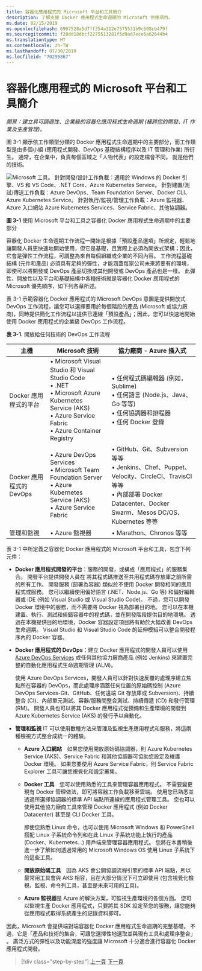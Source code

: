 ```yaml
---
title: 容器化應用程式的 Microsoft 平台和工具簡介
description: 了解支援 Docker 應用程式生命週期的 Microsoft 供應項目。
ms.date: 02/15/2019
ms.openlocfilehash: 6907528a5d7ff354a312e7575531b9c608cb479f
ms.sourcegitcommit: f20dd18dbcf2275513281f5d9ad7ece6a62644b4
ms.translationtype: HT
ms.contentlocale: zh-TW
ms.lasthandoff: 07/30/2019
ms.locfileid: "70295867"
---
```

# <a name="introduction-to-the-microsoft-platform-andtools-for-containerized-apps"></a>容器化應用程式的 Microsoft 平台和工具簡介

*願景：建立具可調適性、企業級的容器化應用程式生命週期 (橫跨您的開發、IT 作業及生產管理)。*

圖 3-1 顯示依工作類型分類的 Docker 應用程式生命週期中的主要部分，而工作類型是由多個小組 (應用程式開發、DevOps 基礎結構程序以及 IT 管理和作業) 所衍生。 通常，在企業中，負責每個區域之「人物代表」的設定檔會不同。 就是他們的技術。

![Microsoft 工具。 針對開發/設計工作負載：適用於 Windows 的 Docker 引擎、VS 和 VS Code、.NET Core、Azure Kubernetes Service。 針對建置/測試/傳送工作負載：Azure DevOps、Team Foundation Server、Docker CLI、Azure Kubernetes Service。 針對執行/監視/管理工作負載：Azure 監視器、Azure 入口網站 Azure Kubernetes Services、Service Fabric、其他協調器。](./media/image1.png)

**圖 3-1** 使用 Microsoft 平台和工具之容器化 Docker 應用程式生命週期中的主要部分

容器化 Docker 生命週期工作流程一開始是根據「預設產品選項」所規定，輕鬆地讓開發人員更快速地開始使用，但它是基礎，且實際上必須為開放式架構；因此，它會是彈性工作流程，可調整為來自每個組織或企業的不同內容。 工作流程基礎結構 (元件和產品) 必須具有足夠的彈性，才能涵蓋每家公司未來將要有的環境，即使可以將開發或 DevOps 產品切換成其他開發或 DevOps 產品也是一樣。 此彈性、開放性以及平台和基礎結構中各種技術就是容器化 Docker 應用程式的 Microsoft 優先順序，如下列各章所述。

表 3-1 示範容器化 Docker 應用程式的 Microsoft DevOps 意圖是提供開放式 DevOps 工作流程，讓您可以選擇要用於每個階段的產品 (Microsoft 或協力廠商)，同時提供簡化工作流程以提供已連線「預設產品」；因此，您可以快速地開始使用 Docker 應用程式的企業級 DevOps 工作流程。

**表 3-1.** 開放給任何技術的 DevOps 工作流程

| 主機 | Microsoft 技術 | 協力廠商 - Azure 插入式 |
| ---------------------------| ----------------------------------------------------| --------------------------------------------------------------------------------|
| Docker 應用程式的平台   | • Microsoft Visual Studio 和 Visual Studio Code<br /> • .NET<br /> • Microsoft Azure Kubernetes Service (AKS)<br /> • Azure Service Fabric<br /> • Azure Container Registry<br /> | • 任何程式碼編輯器 (例如，Sublime)<br /> • 任何語言 (Node.js、Java、Go 等等)<br /> • 任何協調器和排程器<br /> • 任何 Docker 登錄<br /> |
| Docker 應用程式的 DevOps     | • Azure DevOps Services<br /> • Microsoft Team Foundation Server<br /> • Azure Kubernetes Service (AKS)<br /> • Azure Service Fabric<br /> | • GitHub、Git、Subversion 等等<br /> • Jenkins、Chef、Puppet、Velocity、CircleCI、TravisCI 等等<br /> • 內部部署 Docker Datacenter、Docker Swarm、Mesos DC/OS、Kubernetes 等等<br /> |
| 管理和監視  | • Azure 監視器 | • Marathon、Chronos 等等<br />|

表 3-1 中所定義之容器化 Docker 應用程式的 Microsoft 平台和工具，包含下列元件：

- **Docker 應用程式開發的平台**：服務的開發，或構成「應用程式」的服務集合。 開發平台提供開發人員在 將其程式碼推送至共用程式碼存放庫之前所需的所有工作。 開發服務 (部署為容器) 類似於不使用 Docker 開發相同的應用程式或服務。 您可以繼續使用偏好語言 (.NET、Node.js、Go 等) 和偏好編輯器或 IDE (例如 Visual Studio 或 Visual Studio Code)。 不過，您可以開發 Docker 環境中的服務，而不需要將 Docker 視為部署目的地。 您可以在本機建置、執行、測試和偵錯容器中的程式碼，並在開發階段提供目的地環境。 透過在本機提供目的地環境，Docker 容器設定項目將有助於大幅改善 DevOps 生命週期。 Visual Studio 和 Visual Studio Code 的延伸模組可以整合開發程序內的 Docker 容器。

- **Docker 應用程式的 DevOps**：建立 Docker 應用程式的開發人員可以使用 [Azure DevOps Services](https://azure.microsoft.com/services/devops/) 或任何其他協力廠商產品 (例如 Jenkins) 來建置完整的自動化應用程式生命週期管理 (ALM)。

  使用 Azure DevOps Services，開發人員可以針對快速反覆的處理序建立焦點所在容器的 DevOps，而此處理序涵蓋任何位置的原始碼控制 (Azure DevOps Services-Git、GitHub、任何遠端 Git 存放庫或 Subversion)、持續整合 (CI)、內部單元測試、容器/服務間整合測試、持續傳遞 (CD) 和發行管理 (RM)。 開發人員也可以將其 Docker 應用程式從預備和生產環境的開發到 Azure Kubernetes Service (AKS) 的發行予以自動化。

- **管理和監視** IT 可以使用數種方法來管理及監視生產應用程式和服務，將這兩種檢視方式整合成統一的體驗。

  - **Azure 入口網站** 如果您使用開放原始碼協調器，則 Azure Kubernetes Service (AKS)、Service Fabric 和其他協調器可協助您設定及維護 Docker 環境。 如果您要使用 Azure Service Fabric，則 Service Fabric Explorer 工具可讓您視覺化和設定叢集。

  - **Docker 工具** 您可以使用熟悉的工具來管理容器應用程式。 不需要變更現有 Docker 管理做法，即可將容器工作負載移至雲端。 使用您已熟悉並透過所選擇協調器的標準 API 端點所連線的應用程式管理工具。 您也可以使用其他協力廠商工具來管理 Docker 應用程式 (例如 Docker Datacenter) 甚至是 CLI Docker 工具。 

    即使您熟悉 Linux 命令，也可以使用 Microsoft Windows 和 PowerShell 搭配 Linux 子系統命令列和在此 Linux 子系統功能上執行的產品 (Docker、Kubernetes...) 用戶端來管理容器應用程式。 您將在本書稍後進一步了解如何透過常用的 Microsoft Windows OS 使用 Linux 子系統下的這些工具。

  - **開放原始碼工具** 因為 AKS 會公開協調流程引擎的標準 API 端點，所以最常用工具會與 AKS 相容，且在大部分情況下可立即使用 (包含視覺化檢視、監視、命令列工具，甚至是未來可用的工具)。

  - **Azure 監視器**是 Azure 的解決方案，可監視生產環境的各個方面。 您可以監視生產 Docker 應用程式，只要將其 SDK 設定至您的服務，讓您能夠從應用程式取得系統產生的記錄資料即可。

因此，Microsoft 會提供端對端容器化 Docker 應用程式生命週期的完整基礎。 不過，它是「產品和技術的集合，可讓您選擇性地選取並與現有工具和處理序整合」  。 廣泛方式的彈性以及功能深度的強度讓 Microsoft 十分適合進行容器化 Docker 應用程式開發。

>[!div class="step-by-step"]
>[上一頁](../Docker-application-lifecycle/containers-foundation-for-devops-collaboration.md)
>[下一頁](../design-develop-containerized-apps/index.md)

